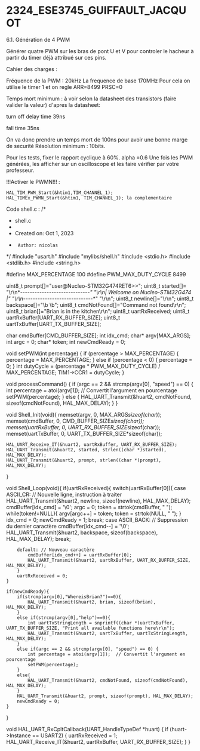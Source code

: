 # 2324_ESE3745_GUIFFAULT_JACQUOT


6.1. Génération de 4 PWM

Générer quatre PWM sur les bras de pont U et V pour controler le hacheur à partir du timer déjà attribué sur ces pins.

Cahier des charges :

Fréquence de la PWM : 20kHz
La frequence de base 170MHz
Pour cela on utilise le timer 1 et on regle ARR=8499 PRSC=0

Temps mort minimum : à voir selon la datasheet des transistors (faire valider la valeur)
d'apres la datasheet:

turn off delay time 39ns

fall time 35ns

On va donc prendre un temps mort de 100ns pour avoir une bonne marge de securité
Résolution minimum : 10bits.

Pour les tests, fixer le rapport cyclique à 60%.
alpha =0.6
Une fois les PWM générées, les afficher sur un oscilloscope et les faire vérifier par votre professeur.

!!!Activer le PWMN!!! :

	HAL_TIM_PWM_Start(&htim1,TIM_CHANNEL_1);
	HAL_TIMEx_PWMN_Start(&htim1, TIM_CHANNEL_1); la complementaire



 Code shell.c : 
 /*
 * shell.c
 *
 *  Created on: Oct 1, 2023
 *      Author: nicolas
 */
#include "usart.h"
#include "mylibs/shell.h"
#include <stdio.h>
#include <stdlib.h>
#include <string.h>

#define MAX_PERCENTAGE 100
#define PWM_MAX_DUTY_CYCLE 8499

uint8_t prompt[]="user@Nucleo-STM32G474RET6>>";
uint8_t started[]=
		"\r\n*-----------------------------*"
		"\r\n| Welcome on Nucleo-STM32G474 |"
		"\r\n*-----------------------------*"
		"\r\n";
uint8_t newline[]="\r\n";
uint8_t backspace[]="\b \b";
uint8_t cmdNotFound[]="Command not found\r\n";
uint8_t brian[]="Brian is in the kitchen\r\n";
uint8_t uartRxReceived;
uint8_t uartRxBuffer[UART_RX_BUFFER_SIZE];
uint8_t uartTxBuffer[UART_TX_BUFFER_SIZE];

char	 	cmdBuffer[CMD_BUFFER_SIZE];
int 		idx_cmd;
char* 		argv[MAX_ARGS];
int		 	argc = 0;
char*		token;
int 		newCmdReady = 0;

void setPWM(int percentage) {
    if (percentage > MAX_PERCENTAGE) {
        percentage = MAX_PERCENTAGE;
    } else if (percentage < 0) {
        percentage = 0;
    }
    int dutyCycle = (percentage * PWM_MAX_DUTY_CYCLE) / MAX_PERCENTAGE;
    TIM1->CCR1 = dutyCycle;
}

void processCommand() {
    if (argc == 2 && strcmp(argv[0], "speed") == 0) {
        int percentage = atoi(argv[1]);  // Convertit l'argument en pourcentage
        setPWM(percentage);
    } else {
        HAL_UART_Transmit(&huart2, cmdNotFound, sizeof(cmdNotFound), HAL_MAX_DELAY);
    }
}


void Shell_Init(void){
	memset(argv, 0, MAX_ARGS*sizeof(char*));
	memset(cmdBuffer, 0, CMD_BUFFER_SIZE*sizeof(char));
	memset(uartRxBuffer, 0, UART_RX_BUFFER_SIZE*sizeof(char));
	memset(uartTxBuffer, 0, UART_TX_BUFFER_SIZE*sizeof(char));

	HAL_UART_Receive_IT(&huart2, uartRxBuffer, UART_RX_BUFFER_SIZE);
	HAL_UART_Transmit(&huart2, started, strlen((char *)started), HAL_MAX_DELAY);
	HAL_UART_Transmit(&huart2, prompt, strlen((char *)prompt), HAL_MAX_DELAY);
}

void Shell_Loop(void){
	if(uartRxReceived){
		switch(uartRxBuffer[0]){
		case ASCII_CR: // Nouvelle ligne, instruction à traiter
			HAL_UART_Transmit(&huart2, newline, sizeof(newline), HAL_MAX_DELAY);
			cmdBuffer[idx_cmd] = '\0';
			argc = 0;
			token = strtok(cmdBuffer, " ");
			while(token!=NULL){
				argv[argc++] = token;
				token = strtok(NULL, " ");
			}
			idx_cmd = 0;
			newCmdReady = 1;
			break;
		case ASCII_BACK: // Suppression du dernier caractère
			cmdBuffer[idx_cmd--] = '\0';
			HAL_UART_Transmit(&huart2, backspace, sizeof(backspace), HAL_MAX_DELAY);
			break;

		default: // Nouveau caractère
			cmdBuffer[idx_cmd++] = uartRxBuffer[0];
			HAL_UART_Transmit(&huart2, uartRxBuffer, UART_RX_BUFFER_SIZE, HAL_MAX_DELAY);
		}
		uartRxReceived = 0;
	}

	if(newCmdReady){
		if(strcmp(argv[0],"WhereisBrian?")==0){
			HAL_UART_Transmit(&huart2, brian, sizeof(brian), HAL_MAX_DELAY);
		}
		else if(strcmp(argv[0],"help")==0){
			int uartTxStringLength = snprintf((char *)uartTxBuffer, UART_TX_BUFFER_SIZE, "Print all available functions here\r\n");
			HAL_UART_Transmit(&huart2, uartTxBuffer, uartTxStringLength, HAL_MAX_DELAY);
		}
		else if(argc == 2 && strcmp(argv[0], "speed") == 0) {
	        int percentage = atoi(argv[1]);  // Convertit l'argument en pourcentage
	        setPWM(percentage);
		}
		else{
			HAL_UART_Transmit(&huart2, cmdNotFound, sizeof(cmdNotFound), HAL_MAX_DELAY);
		}
		HAL_UART_Transmit(&huart2, prompt, sizeof(prompt), HAL_MAX_DELAY);
		newCmdReady = 0;
	}
}

void HAL_UART_RxCpltCallback(UART_HandleTypeDef *huart) {
    if (huart->Instance == USART2) {
        uartRxReceived = 1;
        HAL_UART_Receive_IT(&huart2, uartRxBuffer, UART_RX_BUFFER_SIZE);
    }
}

